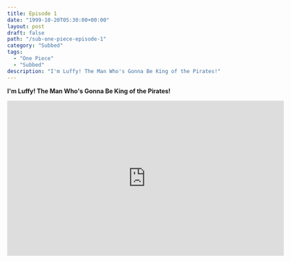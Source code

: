 ```yaml
---
title: Episode 1
date: "1999-10-20T05:30:00+00:00"
layout: post
draft: false
path: "/sub-one-piece-episode-1"
category: "Subbed"
tags:
  - "One Piece"
  - "Subbed"
description: "I'm Luffy! The Man Who's Gonna Be King of the Pirates!"
---
```

**I'm Luffy! The Man Who's Gonna Be King of the Pirates!**

<iframe width="640" height="360" src="https://www.rapidvideo.com/e/G6FRPH070K" frameborder="0" marginwidth=0 marginheight=0 scrolling=no allowfullscreen></iframe>
